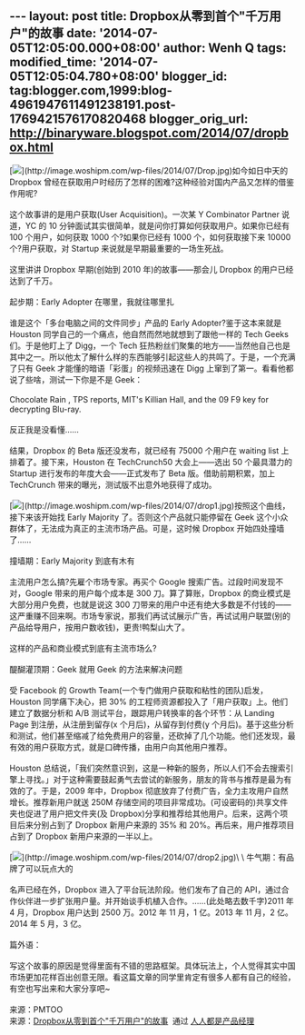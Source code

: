 --- layout: post title: Dropbox从零到首个"千万用户"的故事 date:
'2014-07-05T12:05:00.000+08:00' author: Wenh Q tags: modified\_time:
'2014-07-05T12:05:04.780+08:00' blogger\_id:
tag:blogger.com,1999:blog-4961947611491238191.post-1769421576170820468
blogger\_orig\_url: http://binaryware.blogspot.com/2014/07/dropbox.html
---
[![](https://images-blogger-opensocial.googleusercontent.com/gadgets/proxy?url=http%3A%2F%2Fimage.woshipm.com%2Fwp-files%2F2014%2F07%2FDrop.jpg&container=blogger&gadget=a&rewriteMime=image%2F*)](http://image.woshipm.com/wp-files/2014/07/Drop.jpg)如今如日中天的
Dropbox
曾经在获取用户时经历了怎样的困难?这种经验对国内产品又怎样的借鉴作用呢?\
\
这个故事讲的是用户获取(User Acquisition)。一次某 Y Combinator Partner
说道，YC 的 10
分钟面试其实很简单，就是问你打算如何获取用户。如果你已经有 100
个用户，如何获取 1000 个?如果你已经有 1000 个，如何获取接下来 10000
个?用户获取，对 Startup 来说就是早期最重要的一场生死战。\
\
这里讲讲 Dropbox 早期(创始到 2010 年)的故事——那会儿 Dropbox
的用户已经达到了千万。\
\
起步期：Early Adopter 在哪里，我就往哪里扎\
\
谁是这个「多台电脑之间的文件同步」产品的 Early Adopter?鉴于这本来就是
Houston 同学自己的一个痛点，他自然而然地就想到了跟他一样的 Tech Geeks
们。于是他盯上了 Digg，一个 Tech
狂热粉丝们聚集的地方——当然他自己也是其中之一。所以他太了解什么样的东西能够引起这些人的共鸣了。于是，一个充满了只有
Geek 才能懂的暗语「彩蛋」的视频迅速在 Digg
上窜到了第一。看看他都说了些啥，测试一下你是不是 Geek：\
\
Chocolate Rain , TPS reports, MIT's Killian Hall, and the 09 F9 key for
decrypting Blu-ray.\
\
反正我是没看懂……\
\
结果，Dropbox 的 Beta 版还没发布，就已经有 75000 个用户在 waiting list
上排着了。接下来，Houston 在 TechCrunch50 大会上——选出 50 个最具潜力的
Startup 进行发布的年度大会——正式发布了 Beta 版。借助前期积累，加上
TechCrunch 带来的曝光，测试版不出意外地获得了成功。\
\
[![](https://images-blogger-opensocial.googleusercontent.com/gadgets/proxy?url=http%3A%2F%2Fimage.woshipm.com%2Fwp-files%2F2014%2F07%2Fdrop1.jpg&container=blogger&gadget=a&rewriteMime=image%2F*)](http://image.woshipm.com/wp-files/2014/07/drop1.jpg)按照这个曲线，接下来该开始找
Early Majority 了。否则这个产品就只能停留在 Geek
这个小众群体了，无法成为真正的主流市场产品。可是，这时候 Dropbox
开始四处撞墙了……\
\
撞墙期：Early Majority 到底有木有\
\
主流用户怎么搞?先雇个市场专家。再买个 Google
搜索广告。过段时间发现不对，Google 带来的用户每个成本是 300
刀。算了算账，Dropbox 的商业模式是大部分用户免费，也就是说这 300
刀带来的用户中还有绝大多数是不付钱的——这严重赚不回来啊。市场专家说，那我们再试试展示广告，再试试用户联盟(别的产品给导用户，按用户数收钱)，更贵!鸭梨山大了。\
\
这样的产品和商业模式到底有主流市场么?\
\
醍醐灌顶期：Geek 就用 Geek 的方法来解决问题\
\
受 Facebook 的 Growth Team(一个专门做用户获取和粘性的团队)启发，Houston
同学痛下决心，把 30%
的工程师资源都投入了「用户获取」上。他们建立了数据分析和 A/B
测试平台，跟踪用户转换率的各个环节：从 Landing Page
到注册，从注册到留存(x 个月后)，从留存到付费(y
个月后)。基于这些分析和测试，他们甚至缩减了给免费用户的容量，还砍掉了几个功能。他们还发现，最有效的用户获取方式，就是口碑传播，由用户向其他用户推荐。\
\
Houston
总结说，「我们突然意识到，这是一种新的服务，所以人们不会去搜索引擎上寻找。」对于这种需要鼓起勇气去尝试的新服务，朋友的背书与推荐是最为有效的了。于是，2009
年中，Dropbox 彻底放弃了付费广告，全力主攻用户自然增长。推荐新用户就送
250M
存储空间的项目非常成功。(可设密码的)共享文件夹也促进了用户把文件夹(及
Dropbox)分享和推荐给其他用户。后来，这两个项目后来分别占到了 Dropbox
新用户来源的 35% 和 20%。再后来，用户推荐项目占到了 Dropbox
新用户来源的一半以上。\
\
[![](https://images-blogger-opensocial.googleusercontent.com/gadgets/proxy?url=http%3A%2F%2Fimage.woshipm.com%2Fwp-files%2F2014%2F07%2Fdrop2.jpg&container=blogger&gadget=a&rewriteMime=image%2F*)](http://image.woshipm.com/wp-files/2014/07/drop2.jpg)\
\
牛气期：有品牌了可以玩点大的\
\
名声已经在外，Dropbox 进入了平台玩法阶段。他们发布了自己的
API，通过合作伙伴进一步扩张用户量。并开始谈手机植入合作。……(此处略去数千字)2011
年 4 月，Dropbox 用户达到 2500 万。2012 年 11 月，1 亿。2013 年 11 月，2
亿。2014 年 5 月，3 亿。\
\
篇外语：\
\
写这个故事的原因是觉得里面有不错的思路框架。具体玩法上，个人觉得其实中国市场更加花样百出创意无限。看这篇文章的同学里肯定有很多人都有自己的经验，有空也写出来和大家分享吧\~\
\
来源：PMTOO
\
来源：[Dropbox从零到首个"千万用户"的故事](http://www.woshipm.com/operate/92604.html)  通过 [人人都是产品经理](http://www.woshipm.com/)
